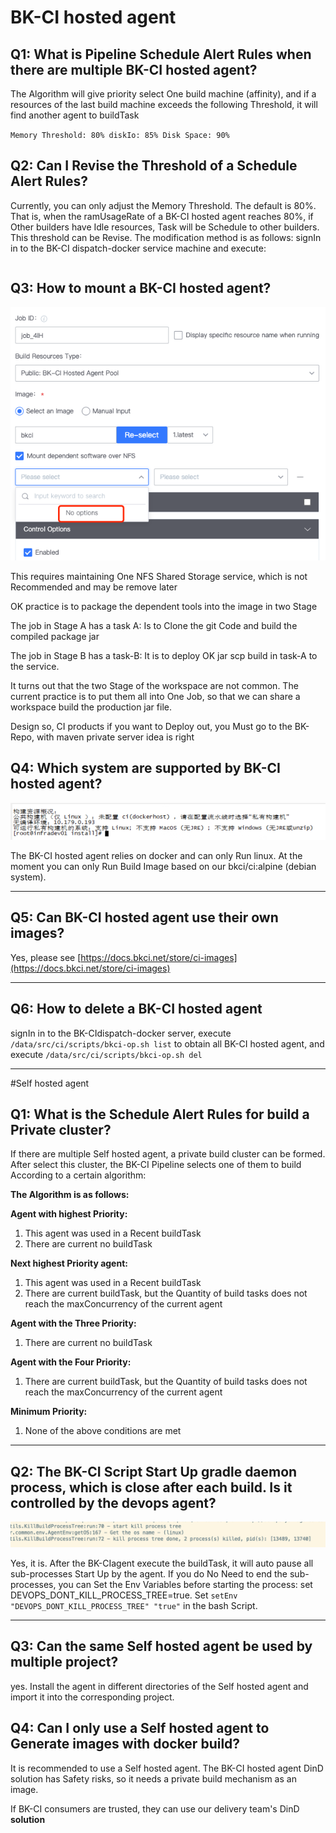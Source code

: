  # BK-CI hosted agent 

 ## Q1: What is Pipeline Schedule Alert Rules when there are multiple BK-CI hosted agent? 

 The Algorithm will give priority select One build machine (affinity), and if a resources of the last build machine exceeds the following Threshold, it will find another agent to buildTask 

 ```Memory Threshold: 80% diskIo: 85% Disk Space: 90% ```

 ## Q2: Can I Revise the Threshold of a Schedule Alert Rules? 

 Currently, you can only adjust the Memory Threshold. The default is 80%. That is, when the ramUsageRate of a BK-CI hosted agent reaches 80%, if Other builders have Idle resources, Task will be Schedule to other builders. This threshold can be Revise. The modification method is as follows: signIn in to the BK-CI dispatch-docker service machine and execute: 

 ``` # The value of threshold is the Threshold percentage. Here, adjust the Memory threshold to 70% as an example. curl -H 'Accept:application/json; charset="utf-8"' -H 'Content-Type:application/json; charset="utf-8"' -H "X-DEVOPS-UID: admin" -X POST --data '{"threshold":"70"}' http://127.0.0.1:21938/api/op/dispatchDocker/docker/threshold/update
 ``` 

 ## Q3: How to mount a BK-CI hosted agent? 

![](../../../../assets/image-20220301101202-sxXbU.png)

 This requires maintaining One NFS Shared Storage service, which is not Recommended and may be remove later 

 OK practice is to package the dependent tools into the image in two Stage 

 The job in Stage A has a task A: Is to Clone the git Code and build the compiled package jar 

 The job in Stage B has a task-B: It is to deploy OK jar scp build in task-A to the service. 

 It turns out that the two Stage of the workspace are not common.  The current practice is to put them all into One Job, so that we can share a workspace build the production jar file. 

 Design so, CI products if you want to Deploy out, you Must go to the BK-Repo, with maven private server idea is right 

 ## Q4: Which system are supported by BK-CI hosted agent? 

![](../../../../assets/image-1646103610029.png)

 The BK-CI hosted agent relies on docker and can only Run linux. At the moment you can only Run Build Image based on our bkci/ci:alpine (debian system). 

 --- 

 ## Q5: Can BK-CI hosted agent use their own images? 

 Yes, please see [https://docs.bkci.net/store/ci-images](https://docs.bkci.net/store/ci-images) 

---

 ## Q6: How to delete a BK-CI hosted agent 

 signIn in to the BK-CIdispatch-docker server, execute `/data/src/ci/scripts/bkci-op.sh list` to obtain all BK-CI hosted agent, and execute `/data/src/ci/scripts/bkci-op.sh del` 

 --- 

 #Self hosted agent 

 ## Q1: What is the Schedule Alert Rules for build a Private cluster? 

 If there are multiple Self hosted agent, a private build cluster can be formed. After select this cluster, the BK-CI Pipeline selects one of them to build According to a certain algorithm: 

 **The Algorithm is as follows:** 

 **Agent with highest Priority:** 

 1. This agent was used in a Recent buildTask 
 2. There are current no buildTask 

 **Next highest Priority agent:** 

 1. This agent was used in a Recent buildTask 
 2. There are current buildTask, but the Quantity of build tasks does not reach the maxConcurrency of the current agent 

 **Agent with the Three Priority:** 

 1. There are current no buildTask 

 **Agent with the Four Priority:** 

 1. There are current buildTask, but the Quantity of build tasks does not reach the maxConcurrency of the current agent 

 **Minimum Priority:** 

 1. None of the above conditions are met 

 --- 

 ## Q2: The BK-CI Script Start Up gradle daemon process, which is close after each build. Is it controlled by the devops agent? 

 ![](../../../../assets/wecom-temp-d4178631b527e498ee7d8a0778c1fb09.png) 

 Yes, it is.  After the BK-CIagent execute the buildTask, it will auto pause all sub-processes Start Up by the agent. If you do No Need to end the sub-processes, you can Set the Env Variables before starting the process: set DEVOPS\_DONT\_KILL\_PROCESS\_TREE=true. Set `setEnv "DEVOPS_DONT_KILL_PROCESS_TREE" "true"` in the bash Script. 

 --- 

 ## Q3: Can the same Self hosted agent be used by multiple project? 

 yes.  Install the agent in different directories of the Self hosted agent and import it into the corresponding project. 



 ## Q4: Can I only use a Self hosted agent to Generate images with docker build? 

 It is recommended to use a Self hosted agent. The BK-CI hosted agent DinD solution has Safety risks, so it needs a private build mechanism as an image. 

 If BK-CI consumers are trusted, they can use our delivery team's DinD **solution** 

